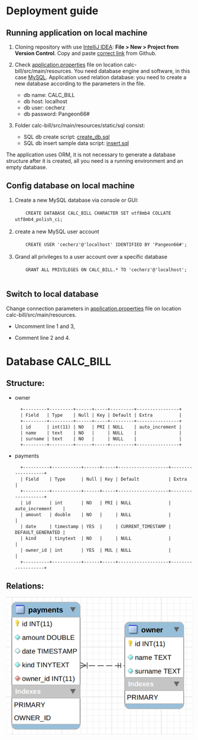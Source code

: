 # Deployment guide

## Running application on local machine
1. Cloning repository with use [IntelliJ IDEA](https://www.jetbrains.com/idea/download/#section=linux):
<strong>File > New > Project from Version Control</strong>. Copy and paste [correct link](https://github.com/pangeon/calc-bill.git) from Github.

2. Check [application.properties](https://github.com/pangeon/calc-bill/blob/master/src/main/resources/application.properties) 
file on location calc-bill/src/main/resources. You need database engine and software, in this case [MySQL](https://www.mysql.com/). 
Application used relation database: you need to create a new database according to the parameters in the file.
    - db name: CALC_BILL
    - db host: localhost
    - db user: cecherz
    - db password: Pangeon66#

3. Folder calc-bill/src/main/resources/static/sql consist:
    - SQL db create script: [create_db.sql](https://github.com/pangeon/calc-bill/blob/master/src/main/resources/static/sql/create_db.sql)
    - SQL db insert sample data script: [insert.sql](https://github.com/pangeon/calc-bill/blob/master/src/main/resources/static/sql/insert.sql)
    
The application uses ORM, it is not necessary to generate a database structure after it is created, all you need is 
a running environment and an empty database.

## Config database on local machine

<ol>
<li>
    Create a new MySQL database via console or GUI:<br />
    <code>
    CREATE DATABASE CALC_BILL CHARACTER SET utf8mb4 COLLATE utf8mb4_polish_ci;
    </code>  
</li>
<li>
    create a new MySQL user account<br />
    <code>
    CREATE USER 'cecherz'@'localhost' IDENTIFIED BY 'Pangeon66#';
    </code>
</li>
<li>
    Grand all privileges to a user account over a specific database<br />   
    <code>
    GRANT ALL PRIVILEGES ON CALC_BILL.* TO 'cecherz'@'localhost';
    </code>
</li>          
</ol>

## Switch to local database

Change connection parameters in [application.properties](https://github.com/pangeon/calc-bill/blob/master/src/main/resources/application.properties) 
file on location calc-bill/src/main/resources. 

   - Uncomment line 1 and 3, 
    
   - Comment line 2 and 4. 

# Database CALC_BILL

## Structure:
* owner

        +---------+---------+------+-----+---------+----------------+
        | Field   | Type    | Null | Key | Default | Extra          |
        +---------+---------+------+-----+---------+----------------+
        | id      | int(11) | NO   | PRI | NULL    | auto_increment |
        | name    | text    | NO   |     | NULL    |                |
        | surname | text    | NO   |     | NULL    |                |
        +---------+---------+------+-----+---------+----------------+
        
* payments

        +----------+-----------+------+-----+-------------------+-------------------+
        | Field    | Type      | Null | Key | Default           | Extra             |
        +----------+-----------+------+-----+-------------------+-------------------+
        | id       | int       | NO   | PRI | NULL              | auto_increment    |
        | amount   | double    | NO   |     | NULL              |                   |
        | date     | timestamp | YES  |     | CURRENT_TIMESTAMP | DEFAULT_GENERATED |
        | kind     | tinytext  | NO   |     | NULL              |                   |
        | owner_id | int       | YES  | MUL | NULL              |                   |
        +----------+-----------+------+-----+-------------------+-------------------+

## Relations:
![table diagram](readme-img/model_mysql_workbench.png)
